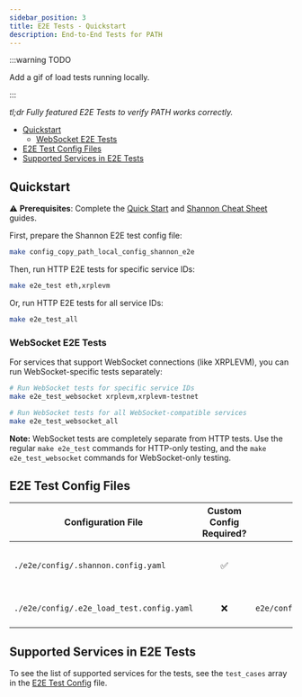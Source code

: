 ```yaml
---
sidebar_position: 3
title: E2E Tests - Quickstart
description: End-to-End Tests for PATH
---
```


:::warning TODO

Add a gif of load tests running locally.

:::

_tl;dr Fully featured E2E Tests to verify PATH works correctly._

- [Quickstart](#quickstart)
  - [WebSocket E2E Tests](#websocket-e2e-tests)
- [E2E Test Config Files](#e2e-test-config-files)
- [Supported Services in E2E Tests](#supported-services-in-e2e-tests)

## Quickstart

⚠️ **Prerequisites**: Complete the [Quick Start](1_quick_start.md) and [Shannon Cheat Sheet](2_cheatsheet_shannon.md) guides.

First, prepare the Shannon E2E test config file:

```bash
make config_copy_path_local_config_shannon_e2e
```

Then, run HTTP E2E tests for specific service IDs:

```bash
make e2e_test eth,xrplevm
```

Or, run HTTP E2E tests for all service IDs:

```bash
make e2e_test_all
```

### WebSocket E2E Tests

For services that support WebSocket connections (like XRPLEVM), you can run WebSocket-specific tests separately:

```bash
# Run WebSocket tests for specific service IDs
make e2e_test_websocket xrplevm,xrplevm-testnet

# Run WebSocket tests for all WebSocket-compatible services
make e2e_test_websocket_all
```

**Note:** WebSocket tests are completely separate from HTTP tests. Use the regular `make e2e_test` commands for HTTP-only testing, and the `make e2e_test_websocket` commands for WebSocket-only testing.

## E2E Test Config Files

| Configuration File                        | Custom Config Required? |             Default available?              | Description                            | Command to create or customize                                                     |
| ----------------------------------------- | :---------------------: | :-----------------------------------------: | :------------------------------------- | :--------------------------------------------------------------------------------- |
| `./e2e/config/.shannon.config.yaml`       |            ✅            |                      ❌                      | Gateway service configuration for PATH | `make config_copy_path_local_config_shannon_e2e` OR `make config_shannon_populate` |
| `./e2e/config/.e2e_load_test.config.yaml` |            ❌            | `e2e/config/e2e_load_test.config.tmpl.yaml` | Custom configuration for E2E tests     | `make config_prepare_shannon_e2e`                                                  |

## Supported Services in E2E Tests

To see the list of supported services for the tests, see the `test_cases` array in the [E2E Test Config](https://github.com/buildwithgrove/path/blob/main/e2e/config/e2e_load_test.config.tmpl.yaml) file.
